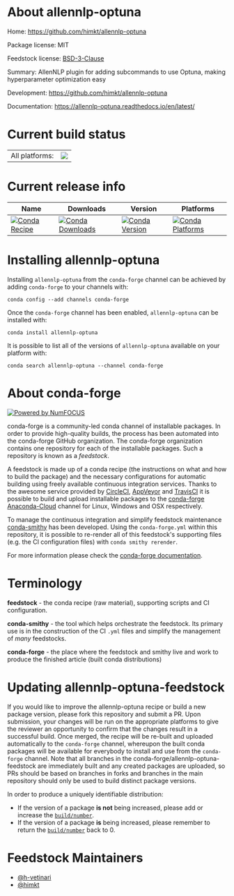 About allennlp-optuna
=====================

Home: https://github.com/himkt/allennlp-optuna

Package license: MIT

Feedstock license: [BSD-3-Clause](https://github.com/conda-forge/allennlp-optuna-feedstock/blob/master/LICENSE.txt)

Summary: AllenNLP plugin for adding subcommands to use Optuna, making hyperparameter optimization easy

Development: https://github.com/himkt/allennlp-optuna

Documentation: https://allennlp-optuna.readthedocs.io/en/latest/

Current build status
====================


<table><tr><td>All platforms:</td>
    <td>
      <a href="https://dev.azure.com/conda-forge/feedstock-builds/_build/latest?definitionId=11654&branchName=master">
        <img src="https://dev.azure.com/conda-forge/feedstock-builds/_apis/build/status/allennlp-optuna-feedstock?branchName=master">
      </a>
    </td>
  </tr>
</table>

Current release info
====================

| Name | Downloads | Version | Platforms |
| --- | --- | --- | --- |
| [![Conda Recipe](https://img.shields.io/badge/recipe-allennlp--optuna-green.svg)](https://anaconda.org/conda-forge/allennlp-optuna) | [![Conda Downloads](https://img.shields.io/conda/dn/conda-forge/allennlp-optuna.svg)](https://anaconda.org/conda-forge/allennlp-optuna) | [![Conda Version](https://img.shields.io/conda/vn/conda-forge/allennlp-optuna.svg)](https://anaconda.org/conda-forge/allennlp-optuna) | [![Conda Platforms](https://img.shields.io/conda/pn/conda-forge/allennlp-optuna.svg)](https://anaconda.org/conda-forge/allennlp-optuna) |

Installing allennlp-optuna
==========================

Installing `allennlp-optuna` from the `conda-forge` channel can be achieved by adding `conda-forge` to your channels with:

```
conda config --add channels conda-forge
```

Once the `conda-forge` channel has been enabled, `allennlp-optuna` can be installed with:

```
conda install allennlp-optuna
```

It is possible to list all of the versions of `allennlp-optuna` available on your platform with:

```
conda search allennlp-optuna --channel conda-forge
```


About conda-forge
=================

[![Powered by NumFOCUS](https://img.shields.io/badge/powered%20by-NumFOCUS-orange.svg?style=flat&colorA=E1523D&colorB=007D8A)](http://numfocus.org)

conda-forge is a community-led conda channel of installable packages.
In order to provide high-quality builds, the process has been automated into the
conda-forge GitHub organization. The conda-forge organization contains one repository
for each of the installable packages. Such a repository is known as a *feedstock*.

A feedstock is made up of a conda recipe (the instructions on what and how to build
the package) and the necessary configurations for automatic building using freely
available continuous integration services. Thanks to the awesome service provided by
[CircleCI](https://circleci.com/), [AppVeyor](https://www.appveyor.com/)
and [TravisCI](https://travis-ci.com/) it is possible to build and upload installable
packages to the [conda-forge](https://anaconda.org/conda-forge)
[Anaconda-Cloud](https://anaconda.org/) channel for Linux, Windows and OSX respectively.

To manage the continuous integration and simplify feedstock maintenance
[conda-smithy](https://github.com/conda-forge/conda-smithy) has been developed.
Using the ``conda-forge.yml`` within this repository, it is possible to re-render all of
this feedstock's supporting files (e.g. the CI configuration files) with ``conda smithy rerender``.

For more information please check the [conda-forge documentation](https://conda-forge.org/docs/).

Terminology
===========

**feedstock** - the conda recipe (raw material), supporting scripts and CI configuration.

**conda-smithy** - the tool which helps orchestrate the feedstock.
                   Its primary use is in the construction of the CI ``.yml`` files
                   and simplify the management of *many* feedstocks.

**conda-forge** - the place where the feedstock and smithy live and work to
                  produce the finished article (built conda distributions)


Updating allennlp-optuna-feedstock
==================================

If you would like to improve the allennlp-optuna recipe or build a new
package version, please fork this repository and submit a PR. Upon submission,
your changes will be run on the appropriate platforms to give the reviewer an
opportunity to confirm that the changes result in a successful build. Once
merged, the recipe will be re-built and uploaded automatically to the
`conda-forge` channel, whereupon the built conda packages will be available for
everybody to install and use from the `conda-forge` channel.
Note that all branches in the conda-forge/allennlp-optuna-feedstock are
immediately built and any created packages are uploaded, so PRs should be based
on branches in forks and branches in the main repository should only be used to
build distinct package versions.

In order to produce a uniquely identifiable distribution:
 * If the version of a package **is not** being increased, please add or increase
   the [``build/number``](https://conda.io/docs/user-guide/tasks/build-packages/define-metadata.html#build-number-and-string).
 * If the version of a package **is** being increased, please remember to return
   the [``build/number``](https://conda.io/docs/user-guide/tasks/build-packages/define-metadata.html#build-number-and-string)
   back to 0.

Feedstock Maintainers
=====================

* [@h-vetinari](https://github.com/h-vetinari/)
* [@himkt](https://github.com/himkt/)


<!-- dummy commit to enable rerendering -->

